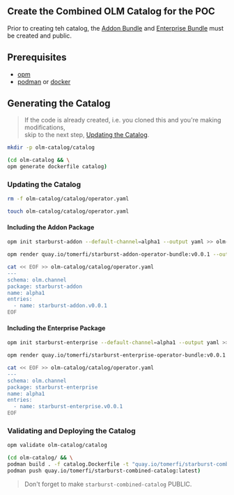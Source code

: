## Create the Combined OLM Catalog for the POC

Prior to creating teh catalog, the [Addon Bundle](create-new-design-addon-operator.md) and [Enterprise Bundle](create-placeholder-enterprise-operator.md) must be created and public.

## Prerequisites

- [opm](https://docs.openshift.com/container-platform/4.12/cli_reference/opm/cli-opm-install.html)
- [podman](https://podman.io/) or [docker](https://www.docker.com/)

## Generating the Catalog

> If the code is already created, i.e. you cloned this and you're making modifications,<br/>
> skip to the next step, [Updating the Catalog](#updating-the-catalog).

```bash
mkdir -p olm-catalog/catalog
```

```bash
(cd olm-catalog && \
opm generate dockerfile catalog)
```

### Updating the Catalog

```bash
rm -f olm-catalog/catalog/operator.yaml
```

```bash
touch olm-catalog/catalog/operator.yaml
```

#### Including the Addon Package

```bash
opm init starburst-addon --default-channel=alpha1 --output yaml >> olm-catalog/catalog/operator.yaml
```

```bash
opm render quay.io/tomerfi/starburst-addon-operator-bundle:v0.0.1 --output yaml >> olm-catalog/catalog/operator.yaml
```

```bash
cat << EOF >> olm-catalog/catalog/operator.yaml
---
schema: olm.channel
package: starburst-addon
name: alpha1
entries:
  - name: starburst-addon.v0.0.1
EOF
```

#### Including the Enterprise Package

```bash
opm init starburst-enterprise --default-channel=alpha1 --output yaml >> olm-catalog/catalog/operator.yaml
```

```bash
opm render quay.io/tomerfi/starburst-enterprise-operator-bundle:v0.0.1 --output yaml >> olm-catalog/catalog/operator.yaml
```

```bash
cat << EOF >> olm-catalog/catalog/operator.yaml
---
schema: olm.channel
package: starburst-enterprise
name: alpha1
entries:
  - name: starburst-enterprise.v0.0.1
EOF
```

### Validating and Deploying the Catalog

```bash
opm validate olm-catalog/catalog
```

```bash
(cd olm-catalog/ && \
podman build . -f catalog.Dockerfile -t "quay.io/tomerfi/starburst-combined-catalog:latest" && \
podman push quay.io/tomerfi/starburst-combined-catalog:latest)
```

> Don't forget to make `starburst-combined-catalog` PUBLIC.
